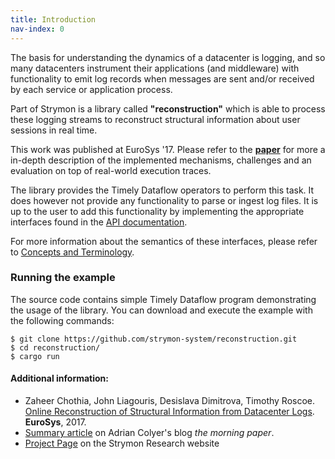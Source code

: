 ```yaml
---
title: Introduction
nav-index: 0
---
```


The basis for understanding the dynamics of a datacenter is logging,
and so many datacenters instrument their applications (and middleware) with
functionality to emit log records when messages are sent and/or received by
each service or application process.

Part of Strymon is a library called **"reconstruction"** which is able to
process these logging streams to reconstruct structural information about
user sessions in real time.

This work was published at EuroSys '17. Please refer to the
[**paper**](https://people.inf.ethz.ch/zchothia/papers/online-reconstruction-eurosys17.pdf)
for more a in-depth description of the implemented mechanisms, challenges and an evaluation
on top of real-world execution traces.

The library provides the Timely Dataflow operators to perform this task. It does
however not provide any functionality to parse or ingest log files. It is up to
the user to add this functionality by implementing the appropriate interfaces
found in the [API documentation](https://strymon-system.github.io/reconstruction/).

For more information about the semantics of these interfaces, please refer to
[ Concepts and Terminology](concepts).

### Running the example

The source code contains simple Timely Dataflow program demonstrating the usage of
the library. You can download and execute the example with the following commands:

```terminal
$ git clone https://github.com/strymon-system/reconstruction.git
$ cd reconstruction/
$ cargo run
```

#### Additional information:

 - Zaheer Chothia, John Liagouris, Desislava Dimitrova, Timothy Roscoe. [Online Reconstruction of Structural Information from Datacenter Logs](https://people.inf.ethz.ch/zchothia/papers/online-reconstruction-eurosys17.pdf). **EuroSys**, 2017.
 - [Summary article](https://blog.acolyer.org/2017/05/31/online-reconstruction-of-structural-information-from-datacenter-logs/) on Adrian Colyer's blog *the morning paper*.
 - [Project Page](http://strymon.systems.ethz.ch/real_time_analytics.html) on the Strymon Research website
